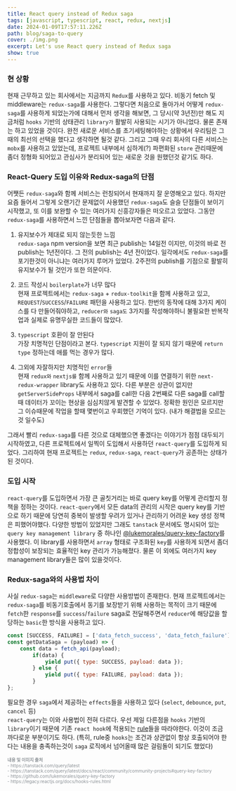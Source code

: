 ```yaml
---
title: React query instead of Redux saga
tags: [javascript, typescript, react, redux, nextjs]
date: 2024-01-09T17:57:11.226Z
path: blog/saga-to-query
cover: ./img.png
excerpt: Let's use React query instead of Redux saga
show: true
---
```


### 현 상황
현재 근무하고 있는 회사에서는 지금까지 `Redux`를 사용하고 있다. 비동기 fetch 및 middleware는 `redux-saga`를 사용한다. 그렇다면 처음으로 돌아가서 어떻게 `redux-saga`를 사용하게 되었는가에 대해서 먼저 생각을 해보면, 그 당시(약 3년전)만 해도 지금처럼 `hooks` 기반의 상태관리 `library가` 활발히 사용되는 시기가 아니었다. 물론 존재는 하고 있었을 것이다. 완전 새로운 서비스를 초기세팅해야하는 상황에서 우리팀은 그때의 최선의 선택을 했다고 생각하면 될것 같다. 그리고 그때 우리 회사의 다른 서비스는 `mobx`를 사용하고 있었는데, 프로젝트 내부에서 심하게(?) 파편화된 `store` 관리때문에 좀더 정형화 되어있고 관심사가 분리되어 있는 새로운 것을 원했던것 같기도 하다.  

### React-Query 도입 이유와 Redux-saga의 단점 
어쨋든 `redux-saga`와 함께 서비스는 런칭되어서 현재까지 잘 운영해오고 있다. 하지만 요즘 들어서 그렇게 오랜기간 문제없이 사용했던 `redux-saga`도 슬슬 단점들이 보이기 시작했고, 또 이를 보완할 수 있는 여러가지 신흥강자들은 떠오르고 있었다. 그동안 `redux-saga`를 사용하면서 느낀 단점들을 뽑아보자면 다음과 같다.

1. 유지보수가 제대로 되지 않는듯한 느낌   
`redux-saga` npm version을 보면 최근 publish는 14일전 이지만, 이것의 바로 전 publish는 1년전이다. 그 전의 publish는 4년 전이었다. 일각에서도 `redux-saga`를 포기한것이 아니냐는 여러가지 루머가 있었다. 2주전의 publish를 기점으로 활발히 유지보수가 될 것인가 또한 의문이다.

2. 코드 작성시 `boilerplate`가 너무 많다  
현재 프로젝트에서는 `redux-saga` + `redux-toolkit`을 함께 사용하고 있고, `REQUEST`/`SUCCESS`/`FAILURE` 패턴을 사용하고 있다. 한번의 동작에 대해 3가지 케이스를 다 만들어줘야하고, `reducer와` `saga도` 3가지를 작성해야하니 불필요한 반복작업과 실제로 유명무실한 코드들이 많았다.

3. `typescript` 호환이 잘 안된다  
가장 치명적인 단점이라고 본다. `typescript` 지원이 잘 되지 않기 때문에 `return type` 정하는데 애를 먹는 경우가 많다.

4. 그외에 자잘하지만 치명적인 `error`들  
현재 `redux와` `nextjs를` 함께 사용하고 있기 때문에 이를 연결하기 위한 `next-redux-wrapper` library도 사용하고 있다. 다른 부분은 상관이 없지만 `getServerSideProps` 내부에서 saga를 call한 다음 2번째로 다른 saga를 call할때 데이터가 꼬이는 현상을 심심치않게 발견할 수 있었다. 정확한 원인은 모르지만 그 이슈때문에 작업을 할때 몇번이고 우회했던 기억이 있다. (내가 해결법을 모르는것 일수도)

그래서 빨리 `redux-saga`를 다른 것으로 대체했으면 좋겠다는 이야기가 점점 대두되기 시작하였고, 다른 프로젝트에서 일찍이 도입해서 사용하던 `react-query`를 도입하게 되었다. 그리하여 현재 프로젝트는 `redux`, `redux-saga`, `react-query`가 공존하는 상태가 된 것이다.

### 도입 시작
`react-query`를 도입하면서 가장 큰 골칫거리는 바로 query key를 어떻게 관리할지 정책을 정하는 것이다. `react-query`에서 모든 data의 관리의 시작은 query key를 기반으로 하기 때문에 당연히 중복이 발생할 우려가 있거나 관리하기 어려운 key 생성 정책은 피했어야했다. 다양한 방법이 있었지만 그래도 `tanstack` 문서에도 명시되어 있는 `query key management library` 중 하나인 <a href='https://github.com/lukemorales/query-key-factory' target='_blank' rel='noopener noreferer'>@lukemorales/query-key-factory</a>를 사용했다. 이 library를 사용하면서 `array` 형태로 구조화된 `key`를 사용하게 되면서 좀더 정합성이 보장되는 효율적인 key 관리가 가능해졌다. 물론 이 외에도 여러가지 key management library들은 많이 있을것이다.

### Redux-saga와의 사용법 차이  
사실 `redux-saga`는 `middleware`로 다양한 사용방법이 존재한다. 현재 프로젝트에서는 `redux-saga`를 비동기호출에서 동기를 보장받기 위해 사용하는 목적이 크기 때문에 `fetch`한 `response`를 `success`/`failure` saga로 전달해주면서 `reducer`에 해당값을 할당하는 `basic`한 방식을 사용하고 있다. 
```javascript
const [SUCCESS, FAILURE] = ['data_fetch_success', 'data_fetch_failure']
const getDataSaga = (payload) => {
    const data = fetch_api(payload);
        if(data) {
            yield put({ type: SUCCESS, payload: data });
        } else {
            yield put({ type: FAILURE, payload: data });
        }
};
```
필요한 경우 `saga`에서 제공하는 `effects`들을 사용하고 있다 (`select`, `debounce`, `put`, `cancel` 등)  
`react-query`는 이와 사용법이 전혀 다르다. 우선 제일 다른점을 `hooks` 기반의 `library`이기 때문에 기존 `react hook`에 적용되는 <a href='https://legacy.reactjs.org/docs/hooks-rules.html' target='_blank' rel='noopener noreferer'>rule</a>들을 따라야한다. 이것이 조금 까다로운 부분이기도 하다. (특히, rule중 `hooks`는 조건과 상관없이 항상 호출되어야 한다는 내용을 충족하는것이 `saga` 로직에서 넘어올때 많은 걸림돌이 되기도 했었다)



<div style="font-size:10px;color:#8b9196;word-break: break-all"><b>내용 및 이미지 출처</b><br/>
- https://tanstack.com/query/latest <br/>
- https://tanstack.com/query/latest/docs/react/community/community-projects#query-key-factory <br/>
- https://github.com/lukemorales/query-key-factory <br/>
- https://legacy.reactjs.org/docs/hooks-rules.html <br/>
</div>

